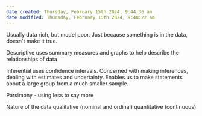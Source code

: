```yaml
---
date created: Thursday, February 15th 2024, 9:44:36 am
date modified: Thursday, February 15th 2024, 9:48:22 am
---
```

Usually data rich, but model poor.
Just because something is in the data, doesn't make it true.

Descriptive uses summary measures and graphs to help describe the relationships of data

Inferential uses confidence intervals. Concerned with making inferences, dealing with estimates and uncertainty. Enables us to make statements about a large group from a much smaller sample.

Parsimony - using less to say more

Nature of the data
	qualitative (nominal and ordinal)
	quantitative (continuous)
